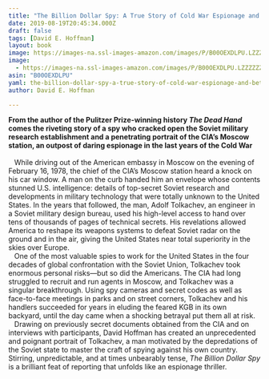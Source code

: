 ```yaml
---
title: "The Billion Dollar Spy: A True Story of Cold War Espionage and Betrayal"
date: 2019-08-19T20:45:34.000Z
draft: false
tags: [David E. Hoffman]
layout: book
image: https://images-na.ssl-images-amazon.com/images/P/B00OEXDLPU.LZZZZZZZ.jpg
image: 
  - https://images-na.ssl-images-amazon.com/images/P/B00OEXDLPU.LZZZZZZZ.jpg
asin: "B00OEXDLPU"
yaml: the-billion-dollar-spy-a-true-story-of-cold-war-espionage-and-betrayal
author: David E. Hoffman

---
```


**From the author of the Pulitzer Prize-winning history *The Dead Hand* comes the riveting story of a spy who cracked open the Soviet military research establishment and a penetrating portrait of the CIA’s Moscow station, an outpost of daring espionage in the last years of the Cold War**  
   
   While driving out of the American embassy in Moscow on the evening of February 16, 1978, the chief of the CIA’s Moscow station heard a knock on his car window. A man on the curb handed him an envelope whose contents stunned U.S. intelligence: details of top-secret Soviet research and developments in military technology that were totally unknown to the United States. In the years that followed, the man, Adolf Tolkachev, an engineer in a Soviet military design bureau, used his high-level access to hand over tens of thousands of pages of technical secrets. His revelations allowed America to reshape its weapons systems to defeat Soviet radar on the ground and in the air, giving the United States near total superiority in the skies over Europe.  
   One of the most valuable spies to work for the United States in the four decades of global confrontation with the Soviet Union, Tolkachev took enormous personal risks—but so did the Americans. The CIA had long struggled to recruit and run agents in Moscow, and Tolkachev was a singular breakthrough. Using spy cameras and secret codes as well as face-to-face meetings in parks and on street corners, Tolkachev and his handlers succeeded for years in eluding the feared KGB in its own backyard, until the day came when a shocking betrayal put them all at risk.   
   Drawing on previously secret documents obtained from the CIA and on interviews with participants, David Hoffman has created an unprecedented and poignant portrait of Tolkachev, a man motivated by the depredations of the Soviet state to master the craft of spying against his own country. Stirring, unpredictable, and at times unbearably tense, *The Billion Dollar Spy* is a brilliant feat of reporting that unfolds like an espionage thriller.